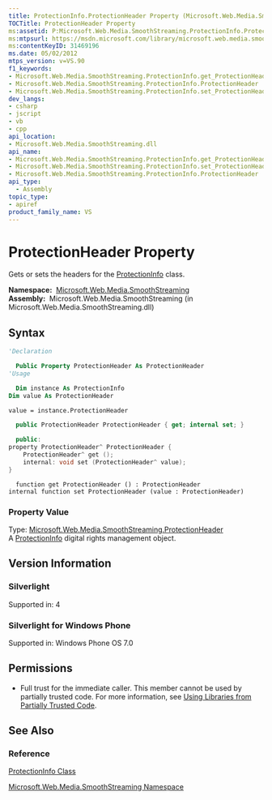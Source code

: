 ```yaml
---
title: ProtectionInfo.ProtectionHeader Property (Microsoft.Web.Media.SmoothStreaming)
TOCTitle: ProtectionHeader Property
ms:assetid: P:Microsoft.Web.Media.SmoothStreaming.ProtectionInfo.ProtectionHeader
ms:mtpsurl: https://msdn.microsoft.com/library/microsoft.web.media.smoothstreaming.protectioninfo.protectionheader(v=VS.90)
ms:contentKeyID: 31469196
ms.date: 05/02/2012
mtps_version: v=VS.90
f1_keywords:
- Microsoft.Web.Media.SmoothStreaming.ProtectionInfo.get_ProtectionHeader
- Microsoft.Web.Media.SmoothStreaming.ProtectionInfo.ProtectionHeader
- Microsoft.Web.Media.SmoothStreaming.ProtectionInfo.set_ProtectionHeader
dev_langs:
- csharp
- jscript
- vb
- cpp
api_location:
- Microsoft.Web.Media.SmoothStreaming.dll
api_name:
- Microsoft.Web.Media.SmoothStreaming.ProtectionInfo.get_ProtectionHeader
- Microsoft.Web.Media.SmoothStreaming.ProtectionInfo.set_ProtectionHeader
- Microsoft.Web.Media.SmoothStreaming.ProtectionInfo.ProtectionHeader
api_type:
  - Assembly
topic_type:
- apiref
product_family_name: VS
---
```


# ProtectionHeader Property

Gets or sets the headers for the [ProtectionInfo](protectioninfo-class-microsoft-web-media-smoothstreaming_1.md) class.

**Namespace:**  [Microsoft.Web.Media.SmoothStreaming](microsoft-web-media-smoothstreaming-namespace_1.md)  
**Assembly:**  Microsoft.Web.Media.SmoothStreaming (in Microsoft.Web.Media.SmoothStreaming.dll)

## Syntax

```vb
'Declaration

  Public Property ProtectionHeader As ProtectionHeader
'Usage

  Dim instance As ProtectionInfo
Dim value As ProtectionHeader

value = instance.ProtectionHeader
```

```csharp
  public ProtectionHeader ProtectionHeader { get; internal set; }
```

```cpp
  public:
property ProtectionHeader^ ProtectionHeader {
    ProtectionHeader^ get ();
    internal: void set (ProtectionHeader^ value);
}
```

```jscript
  function get ProtectionHeader () : ProtectionHeader
internal function set ProtectionHeader (value : ProtectionHeader)
```

### Property Value

Type: [Microsoft.Web.Media.SmoothStreaming.ProtectionHeader](protectionheader-class-microsoft-web-media-smoothstreaming_1.md)  
A [ProtectionInfo](protectioninfo-class-microsoft-web-media-smoothstreaming_1.md) digital rights management object.  

## Version Information

### Silverlight

Supported in: 4  

### Silverlight for Windows Phone

Supported in: Windows Phone OS 7.0  

## Permissions

  - Full trust for the immediate caller. This member cannot be used by partially trusted code. For more information, see [Using Libraries from Partially Trusted Code](https://msdn.microsoft.com/library/8skskf63).

## See Also

### Reference

[ProtectionInfo Class](protectioninfo-class-microsoft-web-media-smoothstreaming_1.md)

[Microsoft.Web.Media.SmoothStreaming Namespace](microsoft-web-media-smoothstreaming-namespace_1.md)


